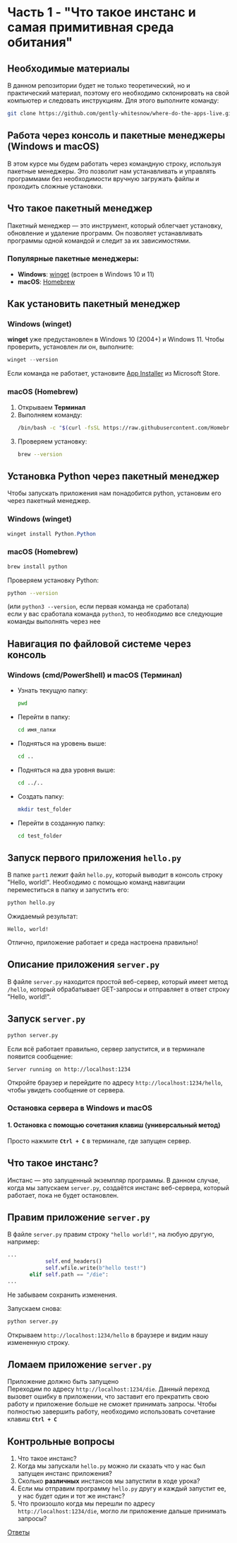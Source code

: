 # Часть 1 - "Что такое инстанс и самая примитивная среда обитания"

## Необходимые материалы

В данном репозитории будет не только теоретический, но и практический материал, поэтому его необходимо склонировать на свой компьютер и следовать инструкциям. Для этого выполните команду:

```sh
git clone https://github.com/gently-whitesnow/where-do-the-apps-live.git
```

## Работа через консоль и пакетные менеджеры (Windows и macOS)

В этом курсе мы будем работать через командную строку, используя пакетные менеджеры. Это позволит нам устанавливать и управлять программами без необходимости вручную загружать файлы и проходить сложные установки.

## Что такое пакетный менеджер

Пакетный менеджер — это инструмент, который облегчает установку, обновление и удаление программ. Он позволяет устанавливать программы одной командой и следит за их зависимостями.

### Популярные пакетные менеджеры:

- **Windows**: [winget](https://learn.microsoft.com/en-us/windows/package-manager/winget/) (встроен в Windows 10 и 11)
- **macOS**: [Homebrew](https://brew.sh/)

## Как установить пакетный менеджер

### Windows (winget)

**winget** уже предустановлен в Windows 10 (2004+) и Windows 11. Чтобы проверить, установлен ли он, выполните:

```powershell
winget --version
```

Если команда не работает, установите [App Installer](https://www.microsoft.com/store/productId/9NBLGGH4NNS1) из Microsoft Store.

### macOS (Homebrew)

1. Открываем **Терминал**
2. Выполняем команду:
   ```sh
   /bin/bash -c "$(curl -fsSL https://raw.githubusercontent.com/Homebrew/install/HEAD/install.sh)"
   ```
3. Проверяем установку:
   ```sh
   brew --version
   ```

## Установка Python через пакетный менеджер

Чтобы запускать приложения нам понадобится python, установим его через пакетный менеджер.

### Windows (winget)

```powershell
winget install Python.Python
```

### macOS (Homebrew)

```sh
brew install python
```

Проверяем установку Python:

```sh
python --version
```

(или `python3 --version`, если первая команда не сработала)  
если у вас сработала команда `python3`, то необходимо все следующие команды выполнять через нее

## Навигация по файловой системе через консоль

### Windows (cmd/PowerShell) и macOS (Терминал)

- Узнать текущую папку:
  ```sh
  pwd
  ```
- Перейти в папку:
  ```sh
  cd имя_папки
  ```
- Подняться на уровень выше:
  ```sh
  cd ..
  ```
- Подняться на два уровня выше:
  ```sh
  cd ../..
  ```
- Создать папку:
  ```sh
  mkdir test_folder
  ```
- Перейти в созданную папку:
  ```sh
  cd test_folder
  ```

## Запуск первого приложения `hello.py`

В папке `part1` лежит файл `hello.py`, который выводит в консоль строку "Hello, world!". Необходимо с помощью команд навигации переместиться в папку и запустить его:

```sh
python hello.py
```

Ожидаемый результат:

```
Hello, world!
```

Отлично, приложение работает и среда настроена правильно!

## Описание приложения `server.py`

В файле `server.py` находится простой веб-сервер, который имеет метод `/hello`, который обрабатывает GET-запросы и отправляет в ответ строку "Hello, world!".

## Запуск `server.py`

```sh
python server.py
```

Если всё работает правильно, сервер запустится, и в терминале появится сообщение:

```
Server running on http://localhost:1234
```

Откройте браузер и перейдите по адресу `http://localhost:1234/hello`, чтобы увидеть сообщение от сервера.

### Остановка сервера в Windows и macOS

#### 1. **Остановка с помощью сочетания клавиш** (универсальный метод)

Просто нажмите **`Ctrl + C`** в терминале, где запущен сервер.

## Что такое инстанс?

Инстанс — это запущенный экземпляр программы. В данном случае, когда мы запускаем `server.py`, создаётся инстанс веб-сервера, который работает, пока не будет остановлен.

## Правим приложение `server.py`

В файле `server.py` правим строку `"hello world!"`, на любую другую, например:

```python
...
            self.end_headers()
            self.wfile.write(b"hello test!")
       elif self.path == "/die":
...
```
Не забываем сохранить изменения.

Запускаем снова:

```sh
python server.py
```

Открываем `http://localhost:1234/hello` в браузере и видим нашу измененную строку.

## Ломаем приложение `server.py`
Приложение должно быть запущено  
Переходим по адресу `http://localhost:1234/die`. Данный переход вызовет ошибку в приложении, что заставит его прекратить свою работу и приложение больше не сможет принимать запросы.
Чтобы полностью завершить работу, необходимо использовать сочетание клавиш **`Ctrl + C`**

## Контрольные вопросы

1. Что такое инстанс?
2. Когда мы запускали `hello.py` можно ли сказать что у нас был запущен инстанс приложения?
3. Сколько **различных** инстансов мы запустили в ходе урока?
4. Если мы отправим программу `hello.py` другу и каждый запустит ее, у нас будет один и тот же инстанс?
5. Что произошло когда мы перешли по адресу `http://localhost:1234/die`, могло ли приложение дальше принимать запросы?

[Ответы](./answers.md)